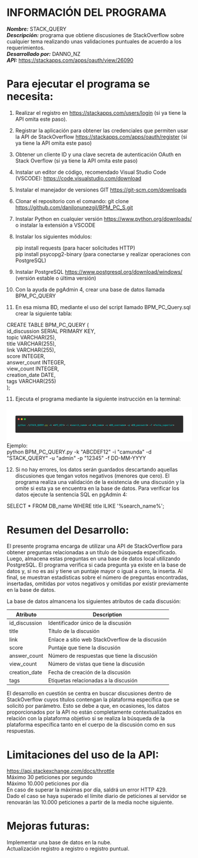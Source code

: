 # INFORMACIÓN DEL PROGRAMA
***Nombre:*** STACK_QUERY<br>
***Descripción:*** programa que obtiene discusiones de StackOverflow sobre cualquier tema realizando unas validaciones puntuales de acuerdo a los requerimientos.<br>
***Desarrollado por:*** DANNO_NZ<br>
***API:*** https://stackapps.com/apps/oauth/view/26090

# Para ejecutar el programa se necesita:

1. Realizar el registro en https://stackapps.com/users/login (si ya tiene la API omita este paso).
2. Registrar la aplicación para obtener las credenciales que permiten usar la API de StackOverflow https://stackapps.com/apps/oauth/register (si ya tiene la API omita este paso)
3. Obtener un cliente ID y una clave secreta de autenticación OAuth en Stack Overflow (si ya tiene la API omita este paso)
3. Instalar un editor de código, recomendado Visual Studio Code (VSCODE): https://code.visualstudio.com/download
4. Instalar el manejador de versiones GIT https://git-scm.com/downloads 
5. Clonar el repositorio con el comando: git clone https://github.com/danilonunezgil/BPM_PC_S.git
6. Instalar Python en cualquier versión https://www.python.org/downloads/ o instalar la extensión a VSCODE
7. Instalar los siguientes módulos:

   pip install requests (para hacer solicitudes HTTP)<br>
   pip install psycopg2-binary (para conectarse y realizar operaciones con PostgreSQL)
   
8. Instalar PostgreSQL https://www.postgresql.org/download/windows/ (versión estable o última versión)
9. Con la ayuda de pgAdmin 4, crear una base de datos llamada BPM_PC_QUERY 
10. En esa misma BD, mediante el uso del script llamado BPM_PC_Query.sql crear la siguiente tabla:
   
   CREATE TABLE BPM_PC_QUERY (<br>
      id_discussion SERIAL PRIMARY KEY,<br>
      topic VARCHAR(25),<br>
      title VARCHAR(255),<br>
      link VARCHAR(255),<br>
      score INTEGER,<br>
      answer_count INTEGER,<br>
      view_count INTEGER,<br>
      creation_date DATE,<br>
      tags VARCHAR(255)<br>
   );<br>
   
11. Ejecuta el programa mediante la siguiente instrucción en la terminal:

   ![Comando para ejecutar el programa](./comando_ejecucion.png)
   Ejemplo: <br>python BPM_PC_QUERY.py -k "ABCDEF12" -i "camunda" -d "STACK_QUERY" -u "admin" -p "12345" -f DD-MM-YYYY

12. Si no hay errores, los datos serán guardados descartando aquellas discusiones que tengan votos negativos (menores que cero). El programa realiza una validación de la existencia de una discusión y la omite si esta ya se encuentra en la base de datos. Para verificar los datos ejecute la sentencia SQL en pgAdmin 4:

SELECT * FROM DB_name WHERE title ILIKE '%search_name%';

# Resumen del Desarrollo: 
El presente programa encarga de utilizar una API de StackOverflow para obtener preguntas relacionadas a un título de búsqueda especificado. Luego, almacena estas preguntas en una base de datos local utilizando PostgreSQL. El programa verifica si cada pregunta ya existe en la base de datos y, si no es así y tiene un puntaje mayor o igual a cero, la inserta. Al final, se muestran estadísticas sobre el número de preguntas encontradas, insertadas, omitidas por votos negativos y omitidas por existir previamente en la base de datos.

La base de datos almancena los siguientes atributos de cada discusión:

| Atributo | Description |
| --- | --- |
| id_discussion | Identificador único de la discusión |
| title | Título de la discusión |
| link | Enlace a sitio web StackOverflow de la discusión |
| score | Puntaje que tiene la discusión |
| answer_count | Número de respuestas que tiene la discusión |
| view_count | Número de vistas que tiene la discusión |
| creation_date | Fecha de creación de la discusión |
| tags | Etiquetas relacionadas a la discusión |

El desarrollo en cuestión se centra en buscar discusiones dentro de StackOverflow cuyos títulos contengan la plataforma específica que se solicitó por parámetro. Esto se debe a que, en ocasiones, los datos proporcionados por la API no están completamente contextualizados en relación con la plataforma objetivo si se realiza la búsqueda de la plataforma específica tanto en el cuerpo de la discusión como en sus respuestas. 

# Limitaciones del uso de la API:
https://api.stackexchange.com/docs/throttle<br>
Máximo 30 peticiones por segundo<br>
Máximo 10.000 peticiones por día<br>
En caso de superar la máximas por día, saldrá un error HTTP 429.<br>
Dado el caso se haya superado el límite diario de peticiones al servidor se renovarán las 10.000 peticiones a partir de la media noche siguiente.

# Mejoras futuras:
Implementar una base de datos en la nube.<br>
Actualización registro a registro o registro puntual.<br>
